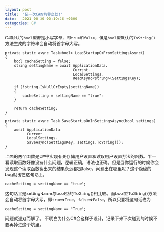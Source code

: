 ```yaml
---
layout: post
title:  "记一次C#的坑爹之处!"
date:   2021-08-30 03:19:36 +0800
categories: C#
---
```

C#默认的`bool`型都是小写字母，即`true`和`false`，但是`bool`型默认的`ToString()`方法生成的字符串会自动将首字母大写。
```CSharp
private static async Task<bool> LoadStartupOnFromSettingsAsync()
{
    bool cacheSetting = false;
    string settingName = await ApplicationData.
                               Current.
                               LocalSettings.
                               ReadAsync<string>(SettingsKey);

    if (!string.IsNullOrEmpty(settingName))
    {
        cacheSetting = settingName == "true";
    }

    return cacheSetting;
}

private static async Task SaveStartupOnInSettingsAsync(bool settings)
{
    await ApplicationData.
          Current.
          LocalSettings.
          SaveAsync(SettingsKey, settings.ToString());
}
```
上面的两个函数是C#中实现有关存储用户设置和读取用户设置方法的函数。乍一看读取函数好像没有什么问题，逻辑正确，语法也正确。但是当你运行的时候你会发现这个读取函数读出来的结果永远都是false，问题出在哪里呢？这个隐秘的bug就出在这句话上。
```CSharp
cacheSetting = settingName == "true";
```
这句话里是settingName与bool型的ToString()相比较。而bool型ToString()方法会自动将首字母大写，即`true`=>`True`，`false`=>`False`。所以只要将这句话改为
```CSharp
cacheSetting = settingName == "True";
```
问题就迎刃而解了。
不明白为什么C#会这样子设计，记录下来下次碰到的时候不要再掉进这个坑里。